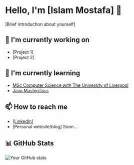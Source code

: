 # Hello, I'm [Islam Mostafa] 👋

[Brief introduction about yourself]

## 🔭 I'm currently working on
- [Project 1]
- [Project 2]

## 🌱 I'm currently learning
- [MSc Computer Science with The University of Liverpool](https://online.liverpool.ac.uk/programmes/msc-computer-science/)
- [Java Masterclass](https://www.udemy.com/course/java-the-complete-java-developer-course/?couponCode=BFCPSALE24)

## 📫 How to reach me
- [[LinkedIn](https://www.linkedin.com/in/islamostafa/)]
- [Personal website/blog] Soon...


## 📊 GitHub Stats
![Your GitHub stats](https://github-readme-stats.vercel.app/api?username=islamostafa&show_icons=true)

